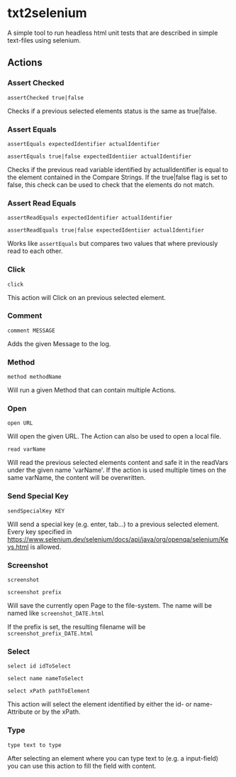 # txt2selenium

A simple tool to run headless html unit tests that are described in simple text-files using selenium.

## Actions

### Assert Checked

```assertChecked true|false```

Checks if a previous selected elements status is the same as true|false.

### Assert Equals

```assertEquals expectedIdentifier actualIdentifier```

```assertEquals true|false expectedIdentiier actualIdentifier```

Checks if the previous read variable identified by actualIdentifier is equal to the element contained in the Compare Strings.
If the true|false flag is set to false, this check can be used to check that the elements do not match.

### Assert Read Equals

```assertReadEquals expectedIdentifier actualIdentifier```

```assertReadEquals true|false expectedIdentiier actualIdentifier```

Works like ```assertEquals``` but compares two values that where previously read to each other.

### Click

```click```

This action will Click on an previous selected element.

### Comment

```comment MESSAGE```

Adds the given Message to the log.

### Method

```method methodName```

Will run a given Method that can contain multiple Actions.

### Open

```open URL```

Will open the given URL. The Action can also be used to open a local file.

```read varName```

Will read the previous selected elements content and safe it in the readVars under the given name 'varName'.
If the action is used multiple times on the same varName, the content will be overwritten.

### Send Special Key
```sendSpecialKey KEY```

Will send a special key (e.g. enter, tab...) to a previous selected element. Every key specified in 
https://www.selenium.dev/selenium/docs/api/java/org/openqa/selenium/Keys.html is allowed.

### Screenshot

```screenshot```

```screenshot prefix```

Will save the currently open Page to the file-system. The name will be named like
```screenshot_DATE.html```

If the prefix is set, the resulting filename will be
```screenshot_prefix_DATE.html```

### Select

```select id idToSelect```

```select name nameToSelect```

```select xPath pathToElement```

This action will select the element identified by either the id- or name-Attribute or by the xPath.

### Type

```type text to type```

After selecting an element where you can type text to (e.g. a input-field) you can use this action to fill the field with content.